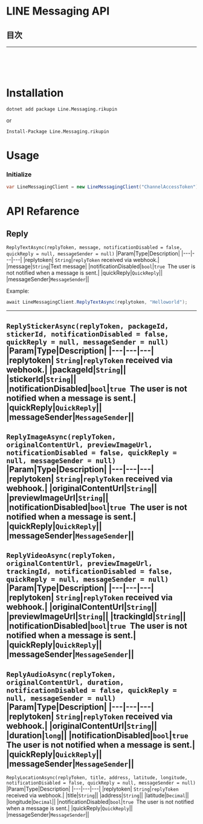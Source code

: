 # LINE Messaging API
## 目次
---
<br>
<br>
<br>

# Installation
```
dotnet add package Line.Messaging.rikupin
```
or
```
Install-Package Line.Messaging.rikupin
```

# Usage
### Initialize
```cs
var LineMessagingClient = new LineMessagingClient("ChannelAccessToken");
```

# API Refarence
## Reply
`ReplyTextAsync(replyToken, message, notificationDisabled = false, quickReply = null, messageSender = null)`
|Param|Type|Description|
|---|---|---|
|replytoken| `String`|`replyToken` received via webhook.|
|message|`String`|Text message|
|notificationDisabled|`bool`|`true `The user is not notified when a message is sent.|
|quickReply|`QuickReply`||
|messageSender|`MessageSender`||

Example:
```cs
await LineMessagingClient.ReplyTextAsync(replytoken, "Helloworld");
```

---

`ReplyStickerAsync(replyToken, packageId, stickerId, notificationDisabled = false, quickReply = null, messageSender = null)`
|Param|Type|Description|
|---|---|---|
|replytoken| `String`|`replyToken` received via webhook.|
|packageId|`String`||
|stickerId|`String`||
|notificationDisabled|`bool`|`true `The user is not notified when a message is sent.|
|quickReply|`QuickReply`||
|messageSender|`MessageSender`||
---

`ReplyImageAsync(replyToken, originalContentUrl, previewImageUrl, notificationDisabled = false, quickReply = null, messageSender = null)`
|Param|Type|Description|
|---|---|---|
|replytoken| `String`|`replyToken` received via webhook.|
|originalContentUrl|`String`||
|previewImageUrl|`String`||
|notificationDisabled|`bool`|`true `The user is not notified when a message is sent.|
|quickReply|`QuickReply`||
|messageSender|`MessageSender`||
---

`ReplyVideoAsync(replyToken, originalContentUrl, previewImageUrl, trackingId, notificationDisabled = false, quickReply = null, messageSender = null)`
|Param|Type|Description|
|---|---|---|
|replytoken| `String`|`replyToken` received via webhook.|
|originalContentUrl|`String`||
|previewImageUrl|`String`||
|trackingId|`String`||
|notificationDisabled|`bool`|`true `The user is not notified when a message is sent.|
|quickReply|`QuickReply`||
|messageSender|`MessageSender`||
---

`ReplyAudioAsync(replyToken, originalContentUrl, duration, notificationDisabled = false, quickReply = null, messageSender = null)`
|Param|Type|Description|
|---|---|---|
|replytoken| `String`|`replyToken` received via webhook.|
|originalContentUrl|`String`||
|duration|`long`||
|notificationDisabled|`bool`|`true `The user is not notified when a message is sent.|
|quickReply|`QuickReply`||
|messageSender|`MessageSender`||
---

`ReplyLocationAsync(replyToken, title, address, latitude, longitude, notificationDisabled = false, quickReply = null, messageSender = null)`
|Param|Type|Description|
|---|---|---|
|replytoken| `String`|`replyToken` received via webhook.|
|title|`String`||
|address|`String`||
|latitude|`Decimal`||
|longitude|`Decimal`||
|notificationDisabled|`bool`|`true `The user is not notified when a message is sent.|
|quickReply|`QuickReply`||
|messageSender|`MessageSender`||